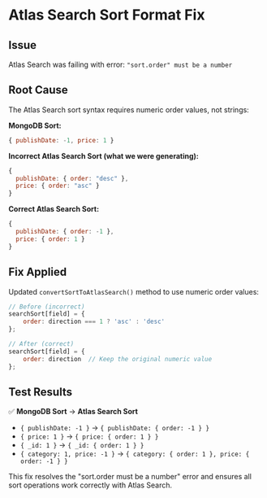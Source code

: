 # Atlas Search Sort Format Fix

## Issue
Atlas Search was failing with error: `"sort.order" must be a number`

## Root Cause
The Atlas Search sort syntax requires numeric order values, not strings:

**MongoDB Sort:**
```javascript
{ publishDate: -1, price: 1 }
```

**Incorrect Atlas Search Sort (what we were generating):**
```javascript
{ 
  publishDate: { order: "desc" }, 
  price: { order: "asc" } 
}
```

**Correct Atlas Search Sort:**
```javascript
{ 
  publishDate: { order: -1 }, 
  price: { order: 1 } 
}
```

## Fix Applied
Updated `convertSortToAtlasSearch()` method to use numeric order values:

```javascript
// Before (incorrect)
searchSort[field] = {
    order: direction === 1 ? 'asc' : 'desc'
};

// After (correct)  
searchSort[field] = {
    order: direction  // Keep the original numeric value
};
```

## Test Results
✅ **MongoDB Sort** → **Atlas Search Sort**
- `{ publishDate: -1 }` → `{ publishDate: { order: -1 } }`
- `{ price: 1 }` → `{ price: { order: 1 } }`
- `{ _id: 1 }` → `{ _id: { order: 1 } }`
- `{ category: 1, price: -1 }` → `{ category: { order: 1 }, price: { order: -1 } }`

This fix resolves the "sort.order must be a number" error and ensures all sort operations work correctly with Atlas Search.
